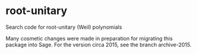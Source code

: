 # root-unitary
Search code for root-unitary (Weil) polynomials

Many cosmetic changes were made in preparation for migrating this package into Sage.
For the version circa 2015, see the branch archive-2015.